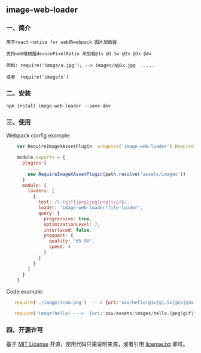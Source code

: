 ## image-web-loader

### 一、简介

    用于react-native for web的webpack 图片加载器

    支持web端根据devicePixelRatio 来加载@1x @1.5x @2x @3x @4x

    例如: require('image/a.jpg'); --> images/a@1x.jpg  .....

    或者  require('image!x')


### 二、安装

    npm install image-web-loader --save-dev
    
     
### 三、使用

Webpack config example:
```js
    var RequireImageXAssetPlugin  =require('image-web-loader').RequireImageXAssetPlugin;

    module.exports = {
      plugins:[
        ....
        new RequireImageXAssetPlugin(path.resolve('assets/images'))
      ]
      module: {
        loaders: [
          {
            test: /\.(gif|jpeg|jpg|png|svg)$/,
            loader: 'image-web-loader!file-loader',
            query: {
              progressive: true,
              optimizationLevel: 7,
              interlaced: false,
              pngquant: {
                quality: '65-90',
                speed: 4
              }
            }
          }
        ]
      }
    }
```

Code example:

```js
   require('./image/icon.png')  ---> {uri:'xxx/hello(@1x|@1.5x|@2x|@3x|@4x).png',width:xx,height:xx}

   require('image!hello) --->  {uri:'xxx/assets/images/hello.(png|gif|jpg|ico|bmp)',width:xx,height:xx}
```

### 四、开源许可
基于 [MIT License](http://zh.wikipedia.org/wiki/MIT_License) 开源，使用代码只需说明来源，或者引用 [license.txt](https://github.com/sofish/typo.css/blob/master/license.txt) 即可。
